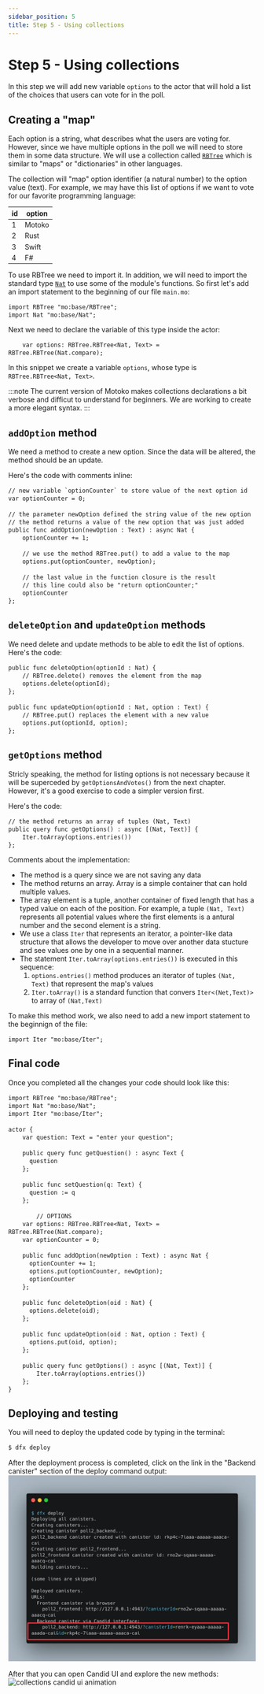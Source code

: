```yaml
---
sidebar_position: 5
title: Step 5 - Using collections
---
```


# Step 5 - Using collections

In this step we will add new variable `options` to the actor that will hold a list of the choices that users can vote for in the poll.


## Creating a "map"

Each option is a string, what describes what the users are voting for. However, since we have multiple options in the poll we will need to store them in some data structure. We will use a collection called [`RBTree`](/motoko/main/base/RBTree.md) which is similar to "maps" or "dictionaries" in other languages.

The collection will "map" option identifier (a natural number) to the option value (text). For example, we may have this list of options if we want to vote for our favorite programming language:

| id  | option |
| --- | ------ |
| 1   | Motoko |
| 2   | Rust   |
| 3   | Swift  |
| 4   | F#     |


To use RBTree we need to import it. In addition, we will need to import the standard type [`Nat`](/motoko/main/base/Nat.md) to use some of the module's functions. So first let's add an import statement to the beginning of our file `main.mo`:
```motoko
import RBTree "mo:base/RBTree";
import Nat "mo:base/Nat";
```

Next we need to declare the variable of this type inside the actor:
```motoko
    var options: RBTree.RBTree<Nat, Text> = RBTree.RBTree(Nat.compare);
```

In this snippet we create a variable `options`, whose type is `RBTree.RBTree<Nat, Text>`.

:::note
The current version of Motoko makes collections declarations a bit verbose and difficut to understand for beginners. We are working to create a more elegant syntax.
:::

## `addOption` method

We need a method to create a new option. Since the data will be altered, the method should be an update.

Here's the code with comments inline:

```motoko
// new variable `optionCounter` to store value of the next option id
var optionCounter = 0; 

// the parameter newOption defined the string value of the new option
// the method returns a value of the new option that was just added
public func addOption(newOption : Text) : async Nat { 
    optionCounter += 1;
    
    // we use the method RBTree.put() to add a value to the map
    options.put(optionCounter, newOption); 
    
    // the last value in the function closure is the result
    // this line could also be "return optionCounter;"
    optionCounter
};
```

## `deleteOption` and `updateOption` methods

We need delete and update methods to be able to edit the list of options. Here's the code:
```motoko
public func deleteOption(optionId : Nat) {
    // RBTree.delete() removes the element from the map
    options.delete(optionId); 
};

public func updateOption(optionId : Nat, option : Text) {
    // RBTree.put() replaces the element with a new value
    options.put(optionId, option);
};
```

## `getOptions`  method
Stricly speaking, the method for listing options is not necessary because it will be superceded by `getOptionsAndVotes()` from the next chapter. However, it's a good exercise to code a simpler version first.

Here's the code:
```motoko
// the method returns an array of tuples (Nat, Text)
public query func getOptions() : async [(Nat, Text)] {
    Iter.toArray(options.entries())
};
```

Comments about the implementation:
- The method is a query since we are not saving any data
- The method returns an array. Array is a simple container that can hold multiple values.
- The array element is a tuple, another container of fixed length that has a typed value on each of the position. For example, a tuple `(Nat, Text)` represents all potential values where the first elements is a antural number and the second element is a string.
- We use a class `Iter` that represents an iterator, a pointer-like data structure that allows the developer to move over another data stucture and see values one by one in a sequential manner.
-  The  statement `Iter.toArray(options.entries())` is executed in this sequence:
    1. `options.entries()` method produces an iterator of tuples `(Nat, Text)` that represent the map's values
    2. `Iter.toArray()` is a standard function that convers `Iter<(Net,Text)>` to array of `(Nat,Text)`





To make this method work, we also need to add a new import statement to the beginnign of the file:
```motoko
import Iter "mo:base/Iter";
```

## Final code
Once you completed all the changes your code should look like this:
```motoko
import RBTree "mo:base/RBTree";
import Nat "mo:base/Nat";
import Iter "mo:base/Iter";

actor {
    var question: Text = "enter your question";

    public query func getQuestion() : async Text { 
      question 
    };
    
    public func setQuestion(q: Text) { 
      question := q 
    };

        // OPTIONS
    var options: RBTree.RBTree<Nat, Text> = RBTree.RBTree(Nat.compare);
    var optionCounter = 0;

    public func addOption(newOption : Text) : async Nat {
      optionCounter += 1;
      options.put(optionCounter, newOption);
      optionCounter
    };

    public func deleteOption(oid : Nat) {
      options.delete(oid);
    };

    public func updateOption(oid : Nat, option : Text) {
      options.put(oid, option);
    };

    public query func getOptions() : async [(Nat, Text)] {
        Iter.toArray(options.entries())
    };    
}

```

## Deploying and testing

You will need to deploy the updated code by typing in the terminal:
```bash
$ dfx deploy
```

After the deployment process is completed, click on the link in the "Backend canister" section of the deploy command output:
![dfx deploy output with a link](./_attachments/dfx_deploy_with_link.webp)

After that you can open Candid UI and explore the new methods:
![collections candid ui animation](./_attachments/collections_candid_ui_animation.gif)
